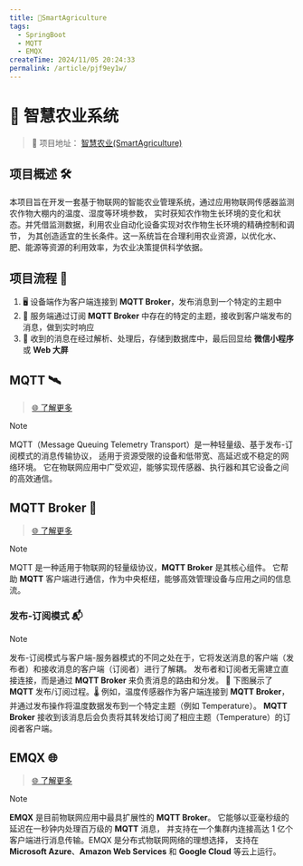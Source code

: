 ```yaml
---
title: 🌱SmartAgriculture
tags:
  - SpringBoot
  - MQTT
  - EMQX
createTime: 2024/11/05 20:24:33
permalink: /article/pjf9ey1w/
---
```


# 🌱 **智慧农业系统**
> 🌈 项目地址： [智慧农业(SmartAgriculture)](https://gitee.com/redemptionad/smartagriculture)

## 项目概述 🛠

本项目旨在开发一套基于物联网的智能农业管理系统，通过应用物联网传感器监测农作物大棚内的温度、湿度等环境参数，
实时获知农作物生长环境的变化和状态。并凭借监测数据，利用农业自动化设备实现对农作物生长环境的精确控制和调节，
为其创造适宜的生长条件。这一系统旨在合理利用农业资源，以优化水、肥、能源等资源的利用效率，为农业决策提供科学依据。

## 项目流程 🌾

1. 🖥️ 设备端作为客户端连接到 **MQTT Broker**，发布消息到一个特定的主题中
2. 📡 服务端通过订阅 **MQTT Broker** 中存在的特定的主题，接收到客户端发布的消息，做到实时响应
3. 💾 收到的消息在经过解析、处理后，存储到数据库中，最后回显给 **微信小程序** 或 **Web 大屏**

## MQTT 🛰️

> [🌐 了解更多](https://www.emqx.com/zh/blog/the-easiest-guide-to-getting-started-with-mqtt)

>[!note]
> MQTT（Message Queuing Telemetry Transport）是一种轻量级、基于发布-订阅模式的消息传输协议，
> 适用于资源受限的设备和低带宽、高延迟或不稳定的网络环境。
> 它在物联网应用中广受欢迎，能够实现传感器、执行器和其它设备之间的高效通信。

## MQTT Broker 🚀

> [🌐 了解更多](https://www.emqx.com/zh/blog/the-ultimate-guide-to-mqtt-broker-comparison)

>[!note]
> MQTT 是一种适用于物联网的轻量级协议，**MQTT Broker** 是其核心组件。
> 它帮助 **MQTT** 客户端进行通信，作为中央枢纽，能够高效管理设备与应用之间的信息流。

### 发布-订阅模式 📬

>[!note]
> 发布-订阅模式与客户端-服务器模式的不同之处在于，它将发送消息的客户端（发布者）和接收消息的客户端（订阅者）进行了解耦。
> 发布者和订阅者无需建立直接连接，而是通过 **MQTT Broker** 来负责消息的路由和分发。
> 📡 下图展示了 **MQTT** 发布/订阅过程。🌡️ 例如，温度传感器作为客户端连接到 **MQTT Broker**，
> 并通过发布操作将温度数据发布到一个特定主题（例如 Temperature）。 
> **MQTT Broker** 接收到该消息后会负责将其转发给订阅了相应主题（Temperature）的订阅者客户端。

## EMQX 🌐

> [🌐 了解更多](https://www.emqx.com/zh)

>[!note]
> **EMQX** 是目前物联网应用中最具扩展性的 **MQTT Broker**。
> 它能够以亚毫秒级的延迟在一秒钟内处理百万级的 **MQTT** 消息，
> 并支持在一个集群内连接高达 1 亿个客户端进行消息传输。EMQX 是分布式物联网网络的理想选择，
> 支持在 **Microsoft Azure**、**Amazon Web Services** 和 **Google Cloud** 等云上运行。
